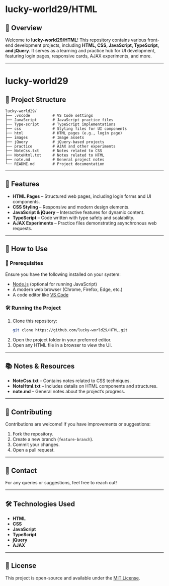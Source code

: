 



# lucky-world29/HTML

## 📌 Overview
Welcome to **lucky-world29/HTML**! This repository contains various front-end development projects, including **HTML, CSS, JavaScript, TypeScript, and jQuery**. It serves as a learning and practice hub for UI development, featuring login pages, responsive cards, AJAX experiments, and more.

---

# lucky-world29

## 📁 Project Structure
```
lucky-world29/
├── .vscode          # VS Code settings
├── JavaScript       # JavaScript practice files
├── Type-script      # TypeScript implementations
├── css              # Styling files for UI components
├── html             # HTML pages (e.g., login page)
├── images           # Image assets
├── jQuery           # jQuery-based projects
├── practice         # AJAX and other experiments
├── NoteCss.txt      # Notes related to CSS
├── NoteHtml.txt     # Notes related to HTML
├── note.md          # General project notes
└── README.md        # Project documentation
```

---

## 🚀 Features
- **HTML Pages** – Structured web pages, including login forms and UI components.
- **CSS Styling** – Responsive and modern design elements.
- **JavaScript & jQuery** – Interactive features for dynamic content.
- **TypeScript** – Code written with type safety and scalability.
- **AJAX Experiments** – Practice files demonstrating asynchronous web requests.

---

## 📖 How to Use

### 🔧 Prerequisites
Ensure you have the following installed on your system:
- [Node.js](https://nodejs.org/) (optional for running JavaScript)
- A modern web browser (Chrome, Firefox, Edge, etc.)
- A code editor like [VS Code](https://code.visualstudio.com/)

### 🛠️ Running the Project
1. Clone this repository:
   ```sh
   git clone https://github.com/lucky-world29/HTML.git
   ```
2. Open the project folder in your preferred editor.
3. Open any HTML file in a browser to view the UI.

---

## 📚 Notes & Resources
- **NoteCss.txt** – Contains notes related to CSS techniques.
- **NoteHtml.txt** – Includes details on HTML components and structures.
- **note.md** – General notes about the project’s progress.

---

## 🌟 Contributing
Contributions are welcome! If you have improvements or suggestions:
1. Fork the repository.
2. Create a new branch (`feature-branch`).
3. Commit your changes.
4. Open a pull request.

---

## 📩 Contact
For any queries or suggestions, feel free to reach out!

---

## 🛠️ Technologies Used
- **HTML**
- **CSS**
- **JavaScript**
- **TypeScript**
- **jQuery**
- **AJAX**

---

## 📜 License
This project is open-source and available under the [MIT License](./LICENSE).

